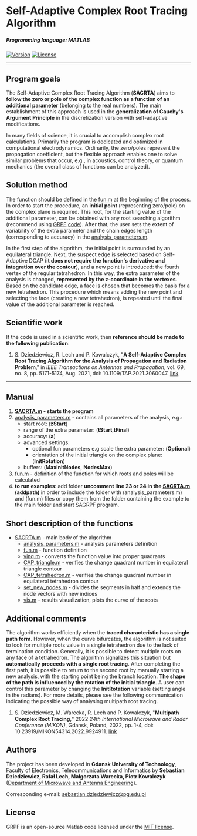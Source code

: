 # Self-Adaptive Complex Root Tracing Algorithm

##### Programming language: MATLAB

[![Version](https://img.shields.io/badge/version-1.0-green.svg)](README.md) [![License](https://img.shields.io/badge/license-MIT-blue.svg)](http://opensource.org/licenses/MIT)

---
## Program goals
The Self-Adaptive Complex Root Tracing Algorithm (**SACRTA**) aims to **follow the zero or pole of the complex function as a function of an additional parameter** (belonging to the real numbers). The main establishment of this approach is used in the **generalization of Cauchy's Argument Principle** in the discretization version with self-adaptive modifications.

In many fields of science, it is crucial to accomplish complex root calculations. Primarily the program is dedicated and optimized in computational electrodynamics. Ordinarily, the zero/poles represent the propagation coefficient, but the flexible approach enables one to solve similar problems that occur, e.g., in acoustics, control theory, or quantum mechanics (the overall class of functions can be analyzed).

## Solution method
The function should be defined in the [fun.m](2_cylindrical_waveguide/fun.m) at the beginning of the process. In order to start the procedure, an **initial point** (representing zero/pole) on the complex plane is required. This root, for the starting value of the additional parameter, can be obtained with any root searching algorithm (recommend using [GRPF](https://ieeexplore.ieee.org/document/10025853) [code](https://github.com/PioKow/SAGRPF)). After that, the user sets the extent of variability of the extra parameter and the chain edges length (corresponding to accuracy) in the [analysis_parameters.m](2_cylindrical_waveguide/analysis_parameters.m).

In the first step of the algorithm, the initial point is surrounded by an equilateral triangle. Next, the suspect edge is selected based on Self-Adaptive DCAP (**it does not require the function's derivative and integration over the contour**), and a new point is introduced: the fourth vertex of the regular tetrahedron. In this way, the extra parameter of the analysis is changed, **represented by the z-coordinate in the vertexes**. Based on the candidate edge, a face is chosen that becomes the basis for a new tetrahedron. This procedure which means adding the new point and selecting the face (creating a new tetrahedron), is repeated until the final value of the additional parameter is reached.


## Scientific work
If the code is used in a scientific work, then **reference should be made to the following publication**:
1. S. Dziedziewicz, R. Lech and P. Kowalczyk, "**A Self-Adaptive Complex Root Tracing Algorithm for the Analysis of Propagation and Radiation Problem**," in _IEEE Transactions on Antennas and Propagation_, vol. 69, no. 8, pp. 5171-5174, Aug. 2021, doi: 10.1109/TAP.2021.3060047. [link](https://ieeexplore.ieee.org/document/9362232)

---
## Manual
1. **[SACRTA.m](SACRTA.m) - starts the program**
2. [analysis_parameters.m](1_graphene_transmission_line/analysis_parameters.m) - contains all parameters of the analysis, e.g.:
    * start root: (**zStart**)
	* range of the extra parameter: (**tStart**,**tFinal**)
    * accuracy: (**a**)
	* advanced settings:
		- optional fun parameters e.g scale the extra parameter: (**Optional**)
		- orientation of the initial triangle on the complex plane: (**InitRotation**) 
	* buffers: (**MaxInitNodes**, **NodesMax**)
3. [fun.m](1_graphene_transmission_line/fun.m) - definition of the function for which roots and poles will be calculated
4. **to run examples**: add folder **uncomment line 23 or 24 in the [SACRTA.m](SACRTA.m) (addpath)** in order to include the folder with (analysis_parameters.m) and (fun.m) files or copy them from the folder containing the example to the main folder and start SAGRPF program.
 
## Short description of the functions
- [SACRTA.m](SACRTA.m) - main body of the algorithm  
	- [analysis_parameters.m](1_graphene_transmission_line/analysis_parameters.m) - analysis parameters definition
	- [fun.m](1_graphene_transmission_line/fun.m) - function definition
	- [vinq.m](vinq.m) - converts the function value into proper quadrants
	- [CAP_triangle.m](CAP_triangle.m) - verifies the change quadrant number in equilateral triangle contour
	- [CAP_tetrahedron.m](CAP_tetrahedron.m) - verifies the change quadrant number in equilateral tetrahedron contour
	- [set_new_nodes.m](set_new_nodes.m) - divides the segments in half and extends the node vectors with new indices
	- [vis.m](vis.m) - results visualization, plots the curve of the roots

## Additional comments
The algorithm works efficiently when the **traced characteristic has a single path form**. However, when the curve bifurcates, the algorithm is not suited to look for multiple roots value in a single tetrahedron due to the lack of termination condition. Generally, it is possible to detect multiple roots on any face of a tetrahedron. The algorithm signalizes this situation but **automatically proceeds with a single root tracing**. After completing the first path, it is possible to return to the second root by manually starting a new analysis, with the starting point being the branch location. **The shape of the path is influenced by the rotation of the initial triangle**. A user can control this parameter by changing the **InitRotation** variable (setting angle in the radians). For more details, please see the following communication indicating the possible way of analysing multipath root tracing.
1. S. Dziedziewicz, M. Warecka, R. Lech and P. Kowalczyk, "**Multipath Complex Root Tracing,**" 2022 _24th International Microwave and Radar Conference (MIKON)_, Gdansk, Poland, 2022, pp. 1-4, doi: 10.23919/MIKON54314.2022.9924911. [link](https://ieeexplore.ieee.org/document/9924911)
## Authors
The project has been developed in **Gdansk University of Technology**, Faculty of Electronics, Telecommunications and Informatics by **Sebastian Dziedziewicz, Rafał Lech, Małgorzata Warecka, Piotr Kowalczyk** ([Department of Microwave and Antenna Engineering](https://eti.pg.edu.pl/en/kima-en)). 

Corresponding e-mail: sebastian.dziedziewicz@pg.edu.pl

## License
GRPF is an open-source Matlab code licensed under the [MIT license](LICENSE).
